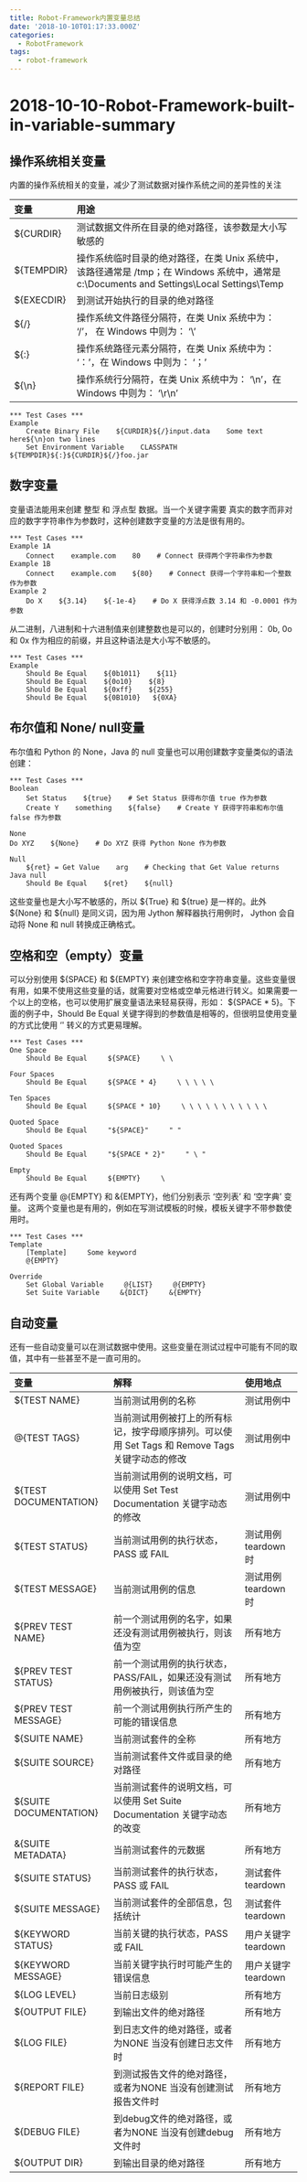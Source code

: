```yaml
---
title: Robot-Framework内置变量总结
date: '2018-10-10T01:17:33.000Z'
categories:
  - RobotFramework
tags:
  - robot-framework
---
```


# 2018-10-10-Robot-Framework-built-in-variable-summary

## 操作系统相关变量

内置的操作系统相关的变量，减少了测试数据对操作系统之间的差异性的关注

| 变量 | 用途 |
| :--- | :--- |
| ${CURDIR} | 测试数据文件所在目录的绝对路径，该参数是大小写敏感的 |
| ${TEMPDIR} | 操作系统临时目录的绝对路径，在类 Unix 系统中，该路径通常是 /tmp；在 Windows 系统中，通常是 c:\Documents and Settings\\Local Settings\Temp |
| ${EXECDIR} | 到测试开始执行的目录的绝对路径 |
| ${/} | 操作系统文件路径分隔符，在类 Unix 系统中为： ‘/’， 在 Windows 中则为： ‘\’ |
| ${:} | 操作系统路径元素分隔符，在类 Unix 系统中为： ‘：’，在 Windows 中则为： ‘；’ |
| ${\n} | 操作系统行分隔符，在类 Unix 系统中为： ‘\n’，在 Windows 中则为： ‘\r\n’ |

```text
*** Test Cases ***
Example
    Create Binary File    ${CURDIR}${/}input.data    Some text here${\n}on two lines
    Set Environment Variable    CLASSPATH    ${TEMPDIR}${:}${CURDIR}${/}foo.jar
```

## 数字变量

变量语法能用来创建 整型 和 浮点型 数据。当一个关键字需要 真实的数字而非对应的数字字符串作为参数时，这种创建数字变量的方法是很有用的。

```text
*** Test Cases ***
Example 1A
    Connect    example.com    80    # Connect 获得两个字符串作为参数
Example 1B
    Connect    example.com    ${80}    # Connect 获得一个字符串和一个整数作为参数
Example 2
    Do X    ${3.14}    ${‐1e‐4}    # Do X 获得浮点数 3.14 和 ‐0.0001 作为参数
```

从二进制，八进制和十六进制值来创建整数也是可以的，创建时分别用： 0b, 0o 和 0x 作为相应的前缀，并且这种语法是大小写不敏感的。

```text
*** Test Cases ***
Example
    Should Be Equal    ${0b1011}    ${11}
    Should Be Equal    ${0o10}    ${8}
    Should Be Equal    ${0xff}    ${255}
    Should Be Equal    ${0B1010}   ${0XA}
```

## 布尔值和 None/ null变量

布尔值和 Python 的 None，Java 的 null 变量也可以用创建数字变量类似的语法创建：

```text
*** Test Cases ***
Boolean
    Set Status    ${true}    # Set Status 获得布尔值 true 作为参数
    Create Y    something    ${false}    # Create Y 获得字符串和布尔值 false 作为参数

None
Do XYZ    ${None}    # Do XYZ 获得 Python None 作为参数

Null
    ${ret} = Get Value    arg    # Checking that Get Value returns Java null
    Should Be Equal    ${ret}    ${null}
```

这些变量也是大小写不敏感的，所以 ${True} 和 ${true} 是一样的。此外 ${None} 和 ${null} 是同义词，因为用 Jython 解释器执行用例时， Jython 会自动将 None 和 null 转换成正确格式。

## 空格和空（empty）变量

可以分别使用 ${SPACE} 和 ${EMPTY} 来创建空格和空字符串变量。这些变量很有用，如果不使用这些变量的话，就需要对空格或空单元格进行转义。如果需要一个以上的空格，也可以使用扩展变量语法来轻易获得，形如： ${SPACE \* 5}。下面的例子中，Should Be Equal 关键字得到的参数值是相等的，但很明显使用变量的方式比使用 ‘\' 转义的方式更易理解。

```text
*** Test Cases ***
One Space
    Should Be Equal     ${SPACE}     \ \

Four Spaces
    Should Be Equal     ${SPACE * 4}     \ \ \ \ \

Ten Spaces
    Should Be Equal     ${SPACE * 10}     \ \ \ \ \ \ \ \ \ \ \

Quoted Space
    Should Be Equal     "${SPACE}"     " "

Quoted Spaces
    Should Be Equal     "${SPACE * 2}"     " \ "

Empty
    Should Be Equal     ${EMPTY}     \
```

还有两个变量 @{EMPTY} 和 &{EMPTY}，他们分别表示 ‘空列表’ 和 ‘空字典’ 变量。 这两个变量也是有用的，例如在写测试模板的时候，模板关键字不带参数使用时。

```text
*** Test Cases ***
Template
    [Template]     Some keyword
    @{EMPTY}

Override
    Set Global Variable     @{LIST}     @{EMPTY}
    Set Suite Variable     &{DICT}     &{EMPTY}
```

## 自动变量

还有一些自动变量可以在测试数据中使用。这些变量在测试过程中可能有不同的取值，其中有一些甚至不是一直可用的。

| 变量 | 解释 | 使用地点 |
| :--- | :--- | :--- |
| ${TEST NAME} | 当前测试用例的名称 | 测试用例中 |
| @{TEST TAGS} | 当前测试用例被打上的所有标记，按字母顺序排列。可以使用 Set Tags 和 Remove Tags 关键字动态的修改 | 测试用例中 |
| ${TEST DOCUMENTATION} | 当前测试用例的说明文档，可以使用 Set Test Documentation 关键字动态的修改 | 测试用例中 |
| ${TEST STATUS} | 当前测试用例的执行状态，PASS 或 FAIL | 测试用例 teardown时 |
| ${TEST MESSAGE} | 当前测试用例的信息 | 测试用例 teardown时 |
| ${PREV TEST NAME} | 前一个测试用例的名字，如果还没有测试用例被执行，则该值为空 | 所有地方 |
| ${PREV TEST STATUS} | 前一个测试用例的执行状态，PASS/FAIL，如果还没有测试用例被执行，则该值为空 | 所有地方 |
| ${PREV TEST MESSAGE} | 前一个测试用例执行所产生的可能的错误信息 | 所有地方 |
| ${SUITE NAME} | 当前测试套件的全称 | 所有地方 |
| ${SUITE SOURCE} | 当前测试套件文件或目录的绝对路径 | 所有地方 |
| ${SUITE DOCUMENTATION} | 当前测试套件的说明文档，可以使用 Set Suite Documentation 关键字动态的改变 | 所有地方 |
| &{SUITE METADATA} | 当前测试套件的元数据 | 所有地方 |
| ${SUITE STATUS} | 当前测试套件的执行状态， PASS 或 FAIL | 测试套件 teardown |
| ${SUITE MESSAGE} | 当前测试套件的全部信息，包括统计 | 测试套件 teardown |
| ${KEYWORD STATUS} | 当前关键的执行状态，PASS 或 FAIL | 用户关键字 teardown |
| ${KEYWORD MESSAGE} | 当前关键字执行时可能产生的错误信息 | 用户关键字 teardown |
| ${LOG LEVEL} | 当前日志级别 | 所有地方 |
| ${OUTPUT FILE} | 到输出文件的绝对路径 | 所有地方 |
| ${LOG FILE} | 到日志文件的绝对路径，或者为NONE 当没有创建日志文件时 | 所有地方 |
| ${REPORT FILE} | 到测试报告文件的绝对路径，或者为NONE 当没有创建测试报告文件时 | 所有地方 |
| ${DEBUG FILE} | 到debug文件的绝对路径，或者为NONE 当没有创建debug文件时 | 所有地方 |
| ${OUTPUT DIR} | 到输出目录的绝对路径 | 所有地方 |

